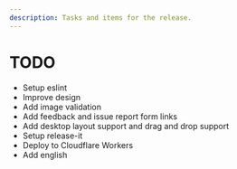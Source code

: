 ```yaml
---
description: Tasks and items for the release.
---
```


# TODO

- Setup eslint
- Improve design
- Add image validation
- Add feedback and issue report form links
- Add desktop layout support and drag and drop support
- Setup release-it
- Deploy to Cloudflare Workers
- Add english

